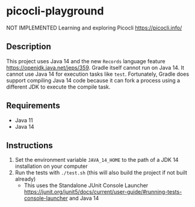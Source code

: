 # picocli-playground

NOT IMPLEMENTED Learning and exploring Picocli <https://picocli.info/>

## Description

This project uses Java 14 and the new `Records` language feature <https://openjdk.java.net/jeps/359>. Gradle itself 
cannot run on Java 14. It cannot use Java 14 for execution tasks like `test`. Fortunately, Gradle does support compiling
Java 14 code because it can fork a process using a different JDK to execute the compile task.

## Requirements

* Java 11
* Java 14

## Instructions

1. Set the environment variable `JAVA_14_HOME` to the path of a JDK 14 installation on your computer
1. Run the tests with `./test.sh` (this will also build the project if not built already)
    * This uses the Standalone JUnit Console Launcher <https://junit.org/junit5/docs/current/user-guide/#running-tests-console-launcher>
      and Java 14